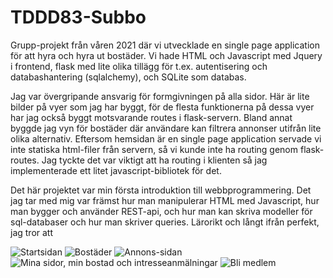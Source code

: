 # TDDD83-Subbo
Grupp-projekt från våren 2021 där vi utvecklade en single page application för att hyra och hyra ut bostäder. Vi hade HTML och Javascript med Jquery i frontend, flask med lite olika tillägg för t.ex. autentisering och databashantering (sqlalchemy), och SQLite som databas.

Jag var övergripande ansvarig för formgivningen på alla sidor.
Här är lite bilder på vyer som jag har byggt, för de flesta funktionerna på dessa vyer har jag också byggt motsvarande routes i flask-servern. Bland annat byggde jag 
vyn för bostäder där användare kan filtrera annonser utifrån lite olika alternativ. Eftersom hemsidan är en single page application
servade vi inte statiska html-filer från servern, så vi kunde inte ha routing genom flask-routes. Jag tyckte det var viktigt att ha routing i klienten så jag 
implementerade ett litet javascript-bibliotek för det. 

Det här projektet var min första introduktion till webbprogrammering. Det jag tar med mig var främst hur man manipulerar HTML med Javascript, 
hur man bygger och använder REST-api, och hur man kan skriva modeller för sql-databaser och hur man skriver queries. Lärorikt och långt ifrån perfekt, 
jag tror att

![Startsidan](https://user-images.githubusercontent.com/79589708/168683367-61867850-8f42-4221-b0a1-1b33d997535d.png)
![Bostäder](https://user-images.githubusercontent.com/79589708/168683387-63d50b70-2141-4263-b408-b41f23a4e5bd.png)
![Annons-sidan](https://user-images.githubusercontent.com/79589708/168683487-e9ff746d-fccb-4ca2-bea9-85e104d8f30a.png)
![Mina sidor, min bostad och intresseanmälningar](https://user-images.githubusercontent.com/79589708/168683534-9aa25732-cacf-41c7-879b-9f0cd696f158.png)
![Bli medlem](https://user-images.githubusercontent.com/79589708/168683604-5f1d4d15-a437-4f7a-b76f-77da78227675.png)
